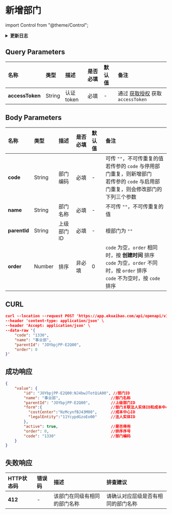 # 新增部门

import Control from "@theme/Control";

<Control
method="POST"
url="/api/openapi/v1/departments"
/>

<details>
  <summary><b>更新日志</b></summary>
  <div>

  [**1.6.0**](/docs/open-api/notice/update-log#160) -> 🐞 **成功响应** 中增加 `order`（排序序号）参数。<br/>

  </div>
</details>

## Query Parameters

| 名称 | 类型 | 描述 | 是否必填 | 默认值 | 备注 |
| :--- | :--- | :--- | :--- |:--- | :--- |
| **accessToken** | String | 认证token | 必填 | - | 通过 [获取授权](/docs/open-api/getting-started/auth) 获取 `accessToken` |

## Body Parameters

| 名称 | 类型 | 描述 | 是否必填 | 默认值 | 备注 |
| :--- | :--- | :--- | :--- |:--- | :--- |
| **code**     | String  | 部门编码	| 必填   | - | 可传 `""`，不可传重复的值<br/>若传参的 `code` 与停用部门重复，则新增部门<br/>若传参的 `code` 与启用部门重复，则会修改部门的下列三个参数 |
| **name**     | String  | 部门名称	| 必填   | - | 不可传 `""`，不可传重复的值 |
| **parentId** | String  | 上级部门ID	| 必填   | - | 根部门为 `""` |
| **order**    | Number  | 排序	    | 非必填 | 0 | `code` 为空，`order` 相同时，按 **创建时间** 排序<br/>`code` 为空，`order` 不同时，按 `order` 排序<br/>`code` 不为空时，按 `code` 排序 |

## CURL
```json
curl --location --request POST 'https://app.ekuaibao.com/api/openapi/v1/departments?accessToken=rv0bwKeAks4Y00' \
--header 'content-type: application/json' \
--header 'Accept: application/json' \
--data-raw '{
    "code": "1330",
    "name": "事业部",
    "parentId": "JOYbpjPP-E2Q00",
    "order": 0
}'
```

## 成功响应
```json
{
    "value": {
        "id": "JOYbpjPP-E2Q00:NJ4bwJTotQiA00", //部门ID
        "name": "事业部",                      //部门名称
        "parentId": "JOYbpjPP-E2Q00",         //上级部门ID
        "form":{                              //部门关联法人实体ID和成本中心ID
          "costCenter":"NzMcynfBJ43M00",      //成本中心ID
          "legalEntity":"11YcypdGzoEo00"      //法人实体ID
        },
        "active": true,                       //是否停用
        "order": 0,                           //排序序号
        "code": "1330"                        //部门编码
    }
}
```

## 失败响应

| HTTP状态码 | 错误码 | 描述 | 排查建议 |
| :--- | :--- | :--- | :--- |
| **412** | - | 该部门在同级有相同的部门名称 | 请确认对应层级是否有相同的部门名称 | 

